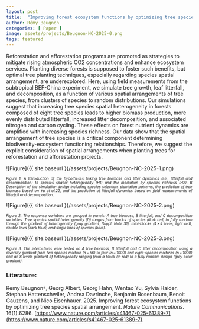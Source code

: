 ```yaml
---
layout: post
title:  "Improving forest ecosystem functions by optimizing tree species spatial arrangement"
author: Rémy Beugnon
categories: [ Paper ]
image: assets/projects/Beugnon-NC-2025-0.png
tags: featured
---
```

Reforestation and afforestation programs are promoted as strategies to mitigate rising atmospheric CO2 concentrations and enhance ecosystem services. Planting diverse forests is supposed to foster such benefits, but optimal tree planting techniques, especially regarding species spatial arrangement, are underexplored. Here, using field measurements from the subtropical BEF-China experiment, we simulate tree growth, leaf litterfall, and decomposition, as a function of various spatial arrangements of tree species, from clusters of species to random distributions. Our simulations suggest that increasing tree species spatial heterogeneity in forests composed of eight tree species leads to higher biomass production, more evenly distributed litterfall, increased litter decomposition, and associated nitrogen and carbon cycling. These effects on forest nutrient dynamics are amplified with increasing species richness. Our data show that the spatial arrangement of tree species is a critical component determining biodiversity-ecosystem functioning relationships. Therefore, we suggest the explicit consideration of spatial arrangements when planting trees for reforestation and afforestation projects.


![Figure]({{ site.baseurl }}/assets/projects/Beugnon-NC-2025-1.png)
<p style='text-align: justify;' ><span style="font-style: italic; font-size:70%">Figure 1. A Introduction of the hypotheses linking tree biomass and litter dynamics (i.e., litterfall and decomposition) to species spatial heterogeneity (H1) and the mediation by species richness (H2). B Description of the simulation design including species selection, plantation patterns, the prediction of tree biomass based on Yu et al.22, and the prediction of litterfall dynamics based on field measurements of litterfall and decomposition.
</span></p>


![Figure]({{ site.baseurl }}/assets/projects/Beugnon-NC-2025-2.png)
<p style='text-align: justify;' ><span style="font-style: italic; font-size:70%">Figure 2. The response variables are grouped in panels: A tree biomass, B litterfall, and C decomposition variables. Tree species spatial heterogeneity (D) ranges from blocks of species (dark red) to fully random through the gradient of heterogeneity (gray gradient, Suppl. Note S1), mini-blocks (4 × 4 trees, light red), double lines (dark blue), and single lines of species (blue). 
</span></p>


![Figure]({{ site.baseurl }}/assets/projects/Beugnon-NC-2025-3.png)
<p style='text-align: justify;' ><span style="font-style: italic; font-size:70%">Figure 3. The interactions were tested on A tree biomass, B litterfall and C litter decomposition using a diversity gradient from two species mixture (n = 56) to four (n = 1000) and eight-species mixtures (n = 1000) and an 8 levels gradient of heterogeneity ranging from a block (in red) to a fully random design (gray color gradient). 
</span></p>


### Literature:
Remy Beugnon<code>&ast;</code>, Georg Albert, Georg Hahn, Wentao Yu, Sylvia Haider, Stephan Hattenschwiler, Andrea Davrinche, Benjamin Rosenbaum, Benoit Gauzens, and Nico Eisenhauer. 2025. Improving forest ecosystem functions by optimizing tree species spatial arrangement. *Nature Communications*. 16(1):6286. [https://www.nature.com/articles/s41467-025-61389-7](https://www.nature.com/articles/s41467-025-61389-7).
